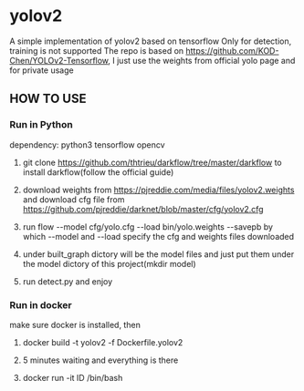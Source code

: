 # yolov2
A simple implementation of yolov2 based on tensorflow
Only for detection, training is not supported
The repo is based on https://github.com/KOD-Chen/YOLOv2-Tensorflow, I just
use the weights from official yolo page and for private usage
## HOW TO USE
### Run in Python
dependency: python3 tensorflow opencv

1. git clone https://github.com/thtrieu/darkflow/tree/master/darkflow
to install darkflow(follow the official guide)

2. download weights from https://pjreddie.com/media/files/yolov2.weights
and download cfg file from https://github.com/pjreddie/darknet/blob/master/cfg/yolov2.cfg

3. run flow --model cfg/yolo.cfg --load bin/yolo.weights --savepb
by which --model and --load specify the cfg and weights files downloaded

4. under built\_graph dictory will be the model files and just put them under 
the model dictory of this project(mkdir model)

5. run detect.py and enjoy

### Run in docker
make sure docker is installed, then

1. docker build -t yolov2 -f Dockerfile.yolov2

2. 5 minutes waiting and everything is there

3. docker run -it ID /bin/bash
